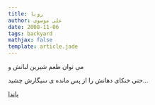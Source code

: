 ```yaml
---
title: رویا
author: علی موسوی
date: 2008-11-06
tags: backyard
mathjax: false
template: article.jade
---
```


می توان طعم شیرین لبانش و

حتی خنکای دهانش را از پس مانده ی سیگارش چشید...

[پاندا](http://20thkiss.blogspot.com/)
